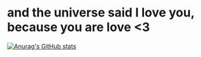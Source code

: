 <h1>and the universe said I love you, because you are love <3</h1>

[![Anurag's GitHub stats](https://github-readme-stats.vercel.app/api?username=Natable)](https://github.com/anuraghazra/github-readme-stats)


